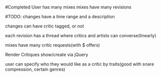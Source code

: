 #Completed 
User has many mixes
mixes have many revisions





#TODO:
changes have a time range and a description

changes can have critic tagged, or not

each revision has a thread where critics and artists can converse(linearly)

mixes have many critic requests(with $ offers)

Render Critiques show/create via jQuery

user can specify who they would like as a critic by traits(good with snare compression, certain genres)